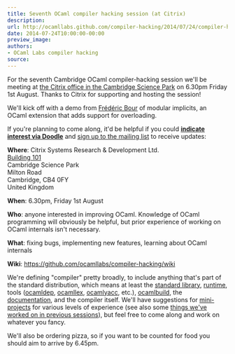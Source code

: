 ```yaml
---
title: Seventh OCaml compiler hacking session (at Citrix)
description:
url: http://ocamllabs.github.com/compiler-hacking/2014/07/24/compiler-hacking-at-citrix
date: 2014-07-24T10:00:00-00:00
preview_image:
authors:
- OCaml Labs compiler hacking
source:
---
```


<p>For the seventh Cambridge OCaml compiler-hacking session we'll be meeting at <a href="https://maps.google.co.uk/maps?q=101%20Cambridge%20Science%20Park%20Milton%20Road,%20Cambridge&amp;hl=en&amp;ll=52.232955,0.150338&amp;spn=0.003082,0.006947&amp;sll=52.231717,0.144648&amp;sspn=0.012327,0.027788&amp;oq=101Cambrideg%20Science&amp;t=h&amp;hq=101%20Cambridge%20Science%20Park%20Milton%20Road,&amp;hnear=Cambridge,%20United%20Kingdom&amp;z=18">the Citrix office in the Cambridge Science Park</a> on 6.30pm Friday 1st August.  Thanks to Citrix for supporting and hosting the session!</p>

<p>We'll kick off with a demo from <a href="https://github.com/def-lkb">Frédéric Bour</a> of modular implicits, an OCaml extension that adds support for overloading.</p>

<p>If you're planning to come along, it'd be helpful if you could <a href="http://doodle.com/46f2bnk4xny724in"><strong>indicate interest via Doodle</strong></a> and <a href="http://lists.ocaml.org/listinfo/cam-compiler-hacking">sign up to the mailing list</a> to receive updates:</p>

<p><strong>Where</strong>:
  Citrix Systems Research &amp; Development Ltd.<br>
  <a href="https://maps.google.co.uk/maps?q=101%20Cambridge%20Science%20Park%20Milton%20Road,%20Cambridge&amp;hl=en&amp;ll=52.232955,0.150338&amp;spn=0.003082,0.006947&amp;sll=52.231717,0.144648&amp;sspn=0.012327,0.027788&amp;oq=101Cambrideg%20Science&amp;t=h&amp;hq=101%20Cambridge%20Science%20Park%20Milton%20Road,&amp;hnear=Cambridge,%20United%20Kingdom&amp;z=18">Building 101</a><br>
  Cambridge Science Park<br>
  Milton Road<br>
  Cambridge, CB4 0FY<br>
  United Kingdom  </p>

<p><strong>When</strong>: 6.30pm, Friday 1st August</p>

<p><strong>Who</strong>: anyone interested in improving OCaml. Knowledge of OCaml programming will obviously be helpful, but prior experience of working on OCaml internals isn't necessary.</p>

<p><strong>What</strong>: fixing bugs, implementing new features, learning about OCaml internals</p>

<p><strong>Wiki</strong>: <a href="https://github.com/ocamllabs/compiler-hacking/wiki">https://github.com/ocamllabs/compiler-hacking/wiki</a></p>

<p>We're defining "compiler" pretty broadly, to include anything that's part of the standard distribution, which means at least the <a href="http://caml.inria.fr/pub/docs/manual-ocaml-4.01/libref/index.html">standard library</a>, <a href="http://caml.inria.fr/pub/docs/manual-ocaml-4.00/manual024.html">runtime</a>, tools (<a href="http://caml.inria.fr/pub/docs/manual-ocaml-4.01/depend.html">ocamldep</a>, <a href="http://caml.inria.fr/pub/docs/manual-ocaml-4.00/manual026.html#toc105">ocamllex</a>, <a href="http://caml.inria.fr/pub/docs/manual-ocaml-4.00/manual026.html#toc107">ocamlyacc</a>, etc.), <a href="http://caml.inria.fr/pub/docs/manual-ocaml-4.00/manual032.html">ocamlbuild</a>, the <a href="http://caml.inria.fr/resources/doc/index.en.html">documentation</a>, and the compiler itself. We'll have suggestions for <a href="https://github.com/ocamllabs/compiler-hacking/wiki/Things-to-work-on">mini-projects</a> for various levels of experience (see also some <a href="https://github.com/ocamllabs/compiler-hacking/wiki/Things-previously-worked-on">things we've worked on in previous sessions</a>), but feel free to come along and work on whatever you fancy.</p>

<p>We'll also be ordering pizza, so if you want to be counted for food you should aim to arrive by 6.45pm.</p>

